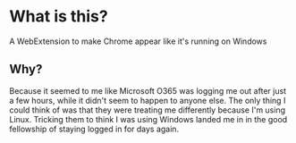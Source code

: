 # What is this?
A WebExtension to make Chrome appear like it's running on Windows

## Why?
Because it seemed to me like Microsoft O365 was logging me out after just
a few hours, while it didn't seem to happen to anyone else. The only thing
I could think of was that they were treating me differently because I'm
using Linux. Tricking them to think I was using Windows landed me in in the
good fellowship of staying logged in for days again.
